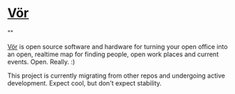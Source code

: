 # [Vör](http://vor.space)

""

[Vör](http://vor.space) is open source software and hardware for turning your open office into an open, realtime map for finding people, open work places and current events. Open. Really. :)

This project is currently migrating from other repos and undergoing active development. Expect cool, but don't expect stability.
